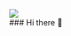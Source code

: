 <div id="header" align"center">
  <img src="https://media2.giphy.com/media/2IudUHdI075HL02Pkk/giphy.gif?cid=ecf05e4781jlgdva0jlgljbci9vpz7h84badz6f99tlt5kqn&ep=v1_gifs_search&rid=giphy.gif&ct=g">
</div>
### Hi there 👋

<!--
**Tatsuo1987/Tatsuo1987** is a ✨ _special_ ✨ repository because its `README.md` (this file) appears on your GitHub profile.

Here are some ideas to get you started:

- 🔭 I’m currently working on ...
- 🌱 I’m currently learning ...
- 👯 I’m looking to collaborate on ...
- 🤔 I’m looking for help with ...
- 💬 Ask me about ...
- 📫 How to reach me: ...
- 😄 Pronouns: ...
- ⚡ Fun fact: ...
-->
